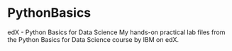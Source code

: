 # PythonBasics
edX - Python Basics for Data Science
My hands-on practical lab files from the Python Basics for Data Science course by IBM on edX.
